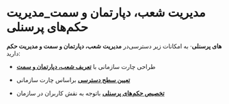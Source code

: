 # مدیریت شعب، دپارتمان و سمت_مدیریت حکم‌های پرسنلی 


در **مدیریت** **شعب، دپارتمان و سمت و مدیریت حکم‎‌های پرسنلی**· به امکانات زیر دسترسی دارید: 

-    طراحی چارت سازمانی با **[تعریف شعب، دپارتمان و سمت](https://github.com/1stco/PayamGostarDocs/blob/master/help2.5.4%20new/Getting-Started/manage%20Branches%2C%20departments%20and%20positions/chart.md)**

-    **[تعیین سطح دسترسی](https://github.com/1stco/PayamGostarDocs/blob/master/help2.5.4%20new/Getting-Started/Manage%20groups%20and%20users/Determine%20the%20level%20of%20access.md)** براساس چارت سازمانی  

-    **[تخصیص حکم‌های پرسنلی](https://github.com/1stco/PayamGostarDocs/blob/master/help2.5.4%20new/Getting-Started/manage%20Branches%2C%20departments%20and%20positions/Personnel%20ruling.md)** باتوجه به نقش کاربران در سازمان

